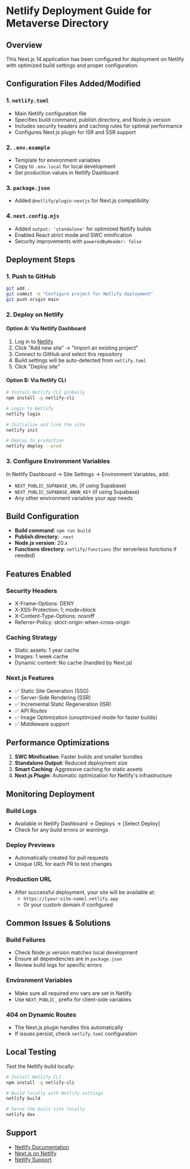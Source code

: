 # Netlify Deployment Guide for Metaverse Directory

## Overview
This Next.js 14 application has been configured for deployment on Netlify with optimized build settings and proper configuration.

## Configuration Files Added/Modified

### 1. `netlify.toml`
- Main Netlify configuration file
- Specifies build command, publish directory, and Node.js version
- Includes security headers and caching rules for optimal performance
- Configures Next.js plugin for ISR and SSR support

### 2. `.env.example`
- Template for environment variables
- Copy to `.env.local` for local development
- Set production values in Netlify Dashboard

### 3. `package.json`
- Added `@netlify/plugin-nextjs` for Next.js compatibility

### 4. `next.config.mjs`
- Added `output: 'standalone'` for optimized Netlify builds
- Enabled React strict mode and SWC minification
- Security improvements with `poweredByHeader: false`

## Deployment Steps

### 1. Push to GitHub
```bash
git add .
git commit -m "Configure project for Netlify deployment"
git push origin main
```

### 2. Deploy on Netlify

#### Option A: Via Netlify Dashboard
1. Log in to [Netlify](https://app.netlify.com)
2. Click "Add new site" → "Import an existing project"
3. Connect to GitHub and select this repository
4. Build settings will be auto-detected from `netlify.toml`
5. Click "Deploy site"

#### Option B: Via Netlify CLI
```bash
# Install Netlify CLI globally
npm install -g netlify-cli

# Login to Netlify
netlify login

# Initialize and link the site
netlify init

# Deploy to production
netlify deploy --prod
```

### 3. Configure Environment Variables
In Netlify Dashboard → Site Settings → Environment Variables, add:
- `NEXT_PUBLIC_SUPABASE_URL` (if using Supabase)
- `NEXT_PUBLIC_SUPABASE_ANON_KEY` (if using Supabase)
- Any other environment variables your app needs

## Build Configuration

- **Build command**: `npm run build`
- **Publish directory**: `.next`
- **Node.js version**: 20.x
- **Functions directory**: `netlify/functions` (for serverless functions if needed)

## Features Enabled

### Security Headers
- X-Frame-Options: DENY
- X-XSS-Protection: 1; mode=block
- X-Content-Type-Options: nosniff
- Referrer-Policy: strict-origin-when-cross-origin

### Caching Strategy
- Static assets: 1 year cache
- Images: 1 week cache
- Dynamic content: No cache (handled by Next.js)

### Next.js Features
- ✅ Static Site Generation (SSG)
- ✅ Server-Side Rendering (SSR)
- ✅ Incremental Static Regeneration (ISR)
- ✅ API Routes
- ✅ Image Optimization (unoptimized mode for faster builds)
- ✅ Middleware support

## Performance Optimizations

1. **SWC Minification**: Faster builds and smaller bundles
2. **Standalone Output**: Reduced deployment size
3. **Smart Caching**: Aggressive caching for static assets
4. **Next.js Plugin**: Automatic optimization for Netlify's infrastructure

## Monitoring Deployment

### Build Logs
- Available in Netlify Dashboard → Deploys → [Select Deploy]
- Check for any build errors or warnings

### Deploy Previews
- Automatically created for pull requests
- Unique URL for each PR to test changes

### Production URL
- After successful deployment, your site will be available at:
  - `https://[your-site-name].netlify.app`
  - Or your custom domain if configured

## Common Issues & Solutions

### Build Failures
- Check Node.js version matches local development
- Ensure all dependencies are in `package.json`
- Review build logs for specific errors

### Environment Variables
- Make sure all required env vars are set in Netlify
- Use `NEXT_PUBLIC_` prefix for client-side variables

### 404 on Dynamic Routes
- The Next.js plugin handles this automatically
- If issues persist, check `netlify.toml` configuration

## Local Testing

Test the Netlify build locally:
```bash
# Install Netlify CLI
npm install -g netlify-cli

# Build locally with Netlify settings
netlify build

# Serve the built site locally
netlify dev
```

## Support

- [Netlify Documentation](https://docs.netlify.com)
- [Next.js on Netlify](https://docs.netlify.com/frameworks/next-js)
- [Netlify Support](https://www.netlify.com/support)